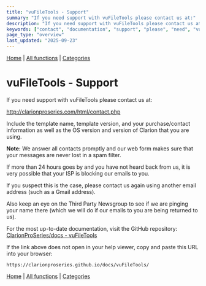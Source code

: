 ```yaml
---
title: "vuFileTools - Support"
summary: "If you need support with vuFileTools please contact us at:"
description: "If you need support with vuFileTools please contact us at:"
keywords: ["contact", "documentation", "support", "please", "need", "vufiletools", "Clarion", "vuFileTools", "with"]
page_type: "overview"
last_updated: "2025-09-23"
---
```


[Home](../index.md) | [All functions](functions/index.md) | [Categories](categories/index.md)


# vuFileTools - Support

If you need support with vuFileTools please contact us at:   

<a href="http://clarionproseries.com/html/contact.php" target="_blank" rel="noopener">
http://clarionproseries.com/html/contact.php
</a>

Include the template name, template version, and your purchase/contact information as well as the OS version and version of Clarion that you are using.

**Note:** We answer all contacts promptly and our web form makes sure that your messages are never lost in a spam filter.  

If more than 24 hours goes by and you have not heard back from us, it is very possible that your ISP is blocking our emails to you.

If you suspect this is the case, please contact us again using another email address (such as a Gmail address).  

Also keep an eye on the Third Party Newsgroup to see if we are pinging your name there (which we will do if our emails to you are being returned to us).

For the most up-to-date documentation, visit the GitHub repository:  
[ClarionProSeries/docs - vuFileTools](https://clarionproseries.github.io/docs/vuFileTools/)

If the link above does not open in your help viewer, copy and paste this URL into your browser:
```
https://clarionproseries.github.io/docs/vuFileTools/
```

[Home](../index.md) | [All functions](functions/index.md) | [Categories](categories/index.md)



